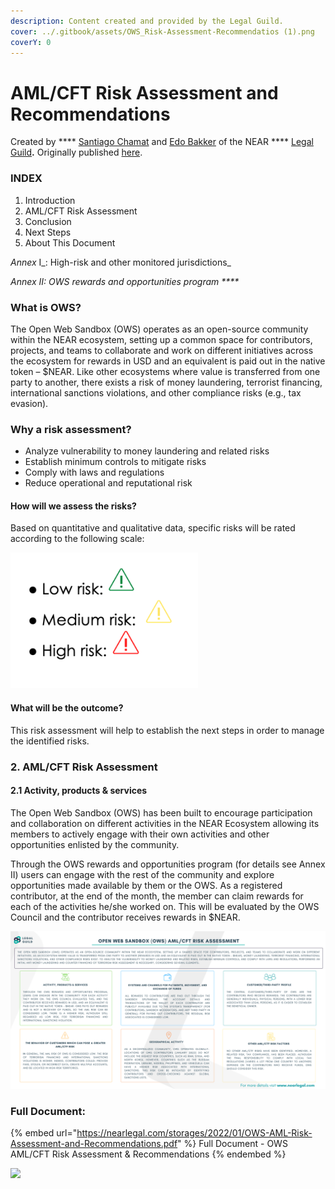 ```yaml
---
description: Content created and provided by the Legal Guild.
cover: ../.gitbook/assets/OWS_Risk-Assessment-Recommendatios (1).png
coverY: 0
---
```


# AML/CFT Risk Assessment and Recommendations

Created by **** [Santiago Chamat](https://nearlegal.com/santiago/) and [Edo Bakker](https://nearlegal.com/edo/) of the NEAR **** [Legal Guild](https://nearlegal.com)**.** Originally published [here](https://nearlegal.com/ows\_risk-assessment-recommendations/).

### **INDEX**

1. Introduction
2. AML/CFT Risk Assessment
3. Conclusion
4. Next Steps
5. About This Document

_Annex_ I_: High-risk and other monitored jurisdictions_

_Annex II: OWS rewards and opportunities program ****_&#x20;

### **What is OWS?**

The Open Web Sandbox (OWS) operates as an open-source community within the NEAR ecosystem, setting up a common space for contributors, projects, and teams to collaborate and work on different initiatives across the ecosystem for rewards in USD and an equivalent is paid out in the native token – $NEAR. Like other ecosystems where value is transferred from one party to another, there exists a risk of money laundering, terrorist financing, international sanctions violations, and other compliance risks (e.g., tax evasion).&#x20;

### **Why a risk assessment?**

* Analyze vulnerability to money laundering and related risks
* Establish minimum controls to mitigate risks
* Comply with laws and regulations
* Reduce operational and reputational risk

#### **How will we assess the risks?**&#x20;

Based on quantitative and qualitative data, specific risks will be rated according to the following scale:

![](../.gitbook/assets/Screenshot-2022-01-19-at-12.19.33.png)

#### **What will be the outcome?**&#x20;

This risk assessment will help to establish the next steps in order to manage the identified risks.

### **2. AML/CFT Risk Assessment**

#### &#x20;**2.1 Activity, products & services**

The Open Web Sandbox (OWS) has been built to encourage participation and collaboration on different activities in the NEAR Ecosystem allowing its members to actively engage with their own activities and other opportunities enlisted by the community.&#x20;

Through the OWS rewards and opportunities program (for details see Annex II) users can engage with the rest of the community and explore opportunities made available by them or the OWS. As a registered contributor, at the end of the month, the member can claim rewards for each of the activities he/she worked on. This will be evaluated by the OWS Council and the contributor receives rewards in $NEAR.

![](../.gitbook/assets/Open-Web-Sandbox-OWS-AMLCFT-Risk-Assessment-1.png)

### Full Document:

{% embed url="https://nearlegal.com/storages/2022/01/OWS-AML-Risk-Assessment-and-Recommendations.pdf" %}
Full Document - OWS AML/CFT Risk Assessment & Recommendations
{% endembed %}

![](../.gitbook/assets/LG\_Horizontal\_TransparentBG.png)
